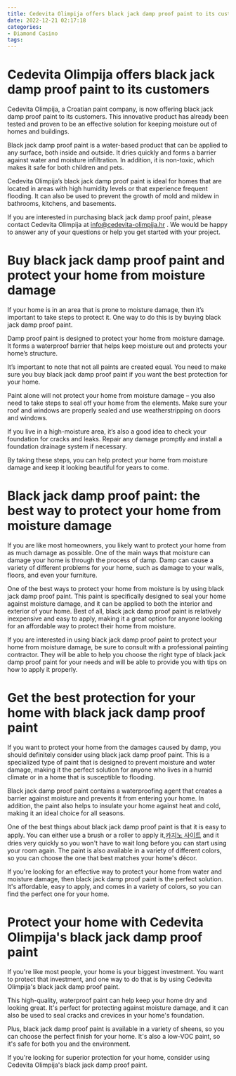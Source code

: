 ```yaml
---
title: Cedevita Olimpija offers black jack damp proof paint to its customers 
date: 2022-12-21 02:17:18
categories:
- Diamond Casino
tags:
---
```



#  Cedevita Olimpija offers black jack damp proof paint to its customers 

Cedevita Olimpija, a Croatian paint company, is now offering black jack damp proof paint to its customers. This innovative product has already been tested and proven to be an effective solution for keeping moisture out of homes and buildings.

Black jack damp proof paint is a water-based product that can be applied to any surface, both inside and outside. It dries quickly and forms a barrier against water and moisture infiltration. In addition, it is non-toxic, which makes it safe for both children and pets.

Cedevita Olimpija’s black jack damp proof paint is ideal for homes that are located in areas with high humidity levels or that experience frequent flooding. It can also be used to prevent the growth of mold and mildew in bathrooms, kitchens, and basements.

If you are interested in purchasing black jack damp proof paint, please contact Cedevita Olimpija at info@cedevita-olimpija.hr . We would be happy to answer any of your questions or help you get started with your project.

#  Buy black jack damp proof paint and protect your home from moisture damage 

If your home is in an area that is prone to moisture damage, then it’s important to take steps to protect it. One way to do this is by buying black jack damp proof paint.

Damp proof paint is designed to protect your home from moisture damage. It forms a waterproof barrier that helps keep moisture out and protects your home’s structure.

It’s important to note that not all paints are created equal. You need to make sure you buy black jack damp proof paint if you want the best protection for your home.

Paint alone will not protect your home from moisture damage – you also need to take steps to seal off your home from the elements. Make sure your roof and windows are properly sealed and use weatherstripping on doors and windows.

If you live in a high-moisture area, it’s also a good idea to check your foundation for cracks and leaks. Repair any damage promptly and install a foundation drainage system if necessary.

By taking these steps, you can help protect your home from moisture damage and keep it looking beautiful for years to come.

#  Black jack damp proof paint: the best way to protect your home from moisture damage 

If you are like most homeowners, you likely want to protect your home from as much damage as possible. One of the main ways that moisture can damage your home is through the process of damp. Damp can cause a variety of different problems for your home, such as damage to your walls, floors, and even your furniture. 

One of the best ways to protect your home from moisture is by using black jack damp proof paint. This paint is specifically designed to seal your home against moisture damage, and it can be applied to both the interior and exterior of your home. Best of all, black jack damp proof paint is relatively inexpensive and easy to apply, making it a great option for anyone looking for an affordable way to protect their home from moisture. 

If you are interested in using black jack damp proof paint to protect your home from moisture damage, be sure to consult with a professional painting contractor. They will be able to help you choose the right type of black jack damp proof paint for your needs and will be able to provide you with tips on how to apply it properly.

#  Get the best protection for your home with black jack damp proof paint 

If you want to protect your home from the damages caused by damp, you should definitely consider using black jack damp proof paint. This is a specialized type of paint that is designed to prevent moisture and water damage, making it the perfect solution for anyone who lives in a humid climate or in a home that is susceptible to flooding.

Black jack damp proof paint contains a waterproofing agent that creates a barrier against moisture and prevents it from entering your home. In addition, the paint also helps to insulate your home against heat and cold, making it an ideal choice for all seasons.

One of the best things about black jack damp proof paint is that it is easy to apply. You can either use a brush or a roller to apply it,[카지노 사이트](https://choegocasino.com/) and it dries very quickly so you won't have to wait long before you can start using your room again. The paint is also available in a variety of different colors, so you can choose the one that best matches your home's décor.

If you're looking for an effective way to protect your home from water and moisture damage, then black jack damp proof paint is the perfect solution. It's affordable, easy to apply, and comes in a variety of colors, so you can find the perfect one for your home.

#  Protect your home with Cedevita Olimpija's black jack damp proof paint

If you're like most people, your home is your biggest investment. You want to protect that investment, and one way to do that is by using Cedevita Olimpija's black jack damp proof paint.

This high-quality, waterproof paint can help keep your home dry and looking great. It's perfect for protecting against moisture damage, and it can also be used to seal cracks and crevices in your home's foundation.

Plus, black jack damp proof paint is available in a variety of sheens, so you can choose the perfect finish for your home. It's also a low-VOC paint, so it's safe for both you and the environment.

If you're looking for superior protection for your home, consider using Cedevita Olimpija's black jack damp proof paint.